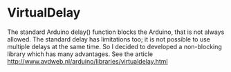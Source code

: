 # VirtualDelay
The standard Arduino delay() function blocks the Arduino, that is not always allowed. The standard delay has limitations too; it is not possible to use multiple delays at the same time. So I decided to developed a non-blocking library which has many advantages.
See the article http://www.avdweb.nl/arduino/libraries/virtualdelay.html
